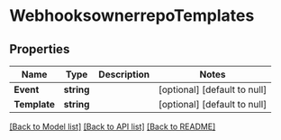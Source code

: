 # WebhooksownerrepoTemplates

## Properties
Name | Type | Description | Notes
------------ | ------------- | ------------- | -------------
**Event** | **string** |  | [optional] [default to null]
**Template** | **string** |  | [optional] [default to null]

[[Back to Model list]](../README.md#documentation-for-models) [[Back to API list]](../README.md#documentation-for-api-endpoints) [[Back to README]](../README.md)


